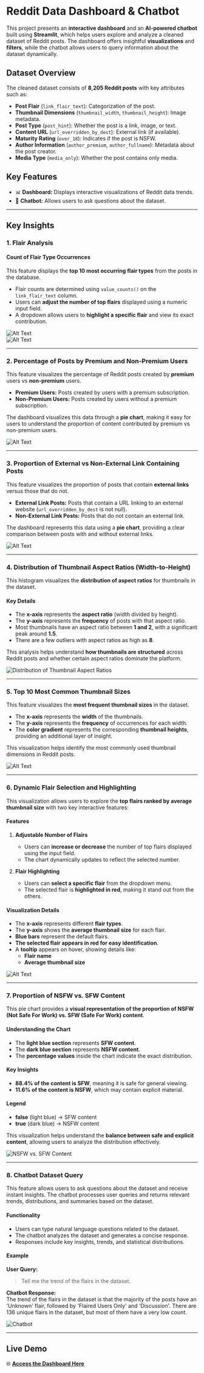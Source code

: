 # **Reddit Data Dashboard & Chatbot**

This project presents an **interactive dashboard** and an **AI-powered chatbot** built using **Streamlit**, which helps users explore and analyze a cleaned dataset of Reddit posts. The dashboard offers insightful **visualizations** and **filters**, while the chatbot allows users to query information about the dataset dynamically.

## **Dataset Overview**
The cleaned dataset consists of **8,205 Reddit posts** with key attributes such as:
- **Post Flair** (`link_flair_text`): Categorization of the post.
- **Thumbnail Dimensions** (`thumbnail_width`, `thumbnail_height`): Image metadata.
- **Post Type** (`post_hint`): Whether the post is a link, image, or text.
- **Content URL** (`url_overridden_by_dest`): External link (if available).
- **Maturity Rating** (`over_18`): Indicates if the post is NSFW.
- **Author Information** (`author_premium`, `author_fullname`): Metadata about the post creator.
- **Media Type** (`media_only`): Whether the post contains only media.

## **Key Features**
- 📊 **Dashboard:** Displays interactive visualizations of Reddit data trends.
- 🤖 **Chatbot:** Allows users to ask questions about the dataset.

---

## **Key Insights**

### **1. Flair Analysis**
#### **Count of Flair Type Occurrences**
This feature displays the **top 10 most occurring flair types** from the posts in the database.
- Flair counts are determined using `value_counts()` on the `link_flair_text` column.
- Users can **adjust the number of top flairs** displayed using a numeric input field.
- A dropdown allows users to **highlight a specific flair** and view its exact contribution.

![Alt Text](first_1.png)  
![Alt Text](first_2.png)  

---

### **2. Percentage of Posts by Premium and Non-Premium Users**
This feature visualizes the percentage of Reddit posts created by **premium** users vs **non-premium** users.

- **Premium Users:** Posts created by users with a premium subscription.
- **Non-Premium Users:** Posts created by users without a premium subscription.

The dashboard visualizes this data through a **pie chart**, making it easy for users to understand the proportion of content contributed by premium vs non-premium users.

![Alt Text](second_feature.png)  

---

### **3. Proportion of External vs Non-External Link Containing Posts**
This feature visualizes the proportion of posts that contain **external links** versus those that do not.

- **External Link Posts:** Posts that contain a URL linking to an external website (`url_overridden_by_dest` is not null).
- **Non-External Link Posts:** Posts that do not contain an external link.

The dashboard represents this data using a **pie chart**, providing a clear comparison between posts with and without external links.

![Alt Text](3rd.png)  

---

### **4. Distribution of Thumbnail Aspect Ratios (Width-to-Height)**
This histogram visualizes the **distribution of aspect ratios** for thumbnails in the dataset.

#### **Key Details**
- The **x-axis** represents the **aspect ratio** (width divided by height).
- The **y-axis** represents the **frequency** of posts with that aspect ratio.
- Most thumbnails have an aspect ratio between **1 and 2**, with a significant peak around **1.5**.
- There are a few outliers with aspect ratios as high as **8**.

This analysis helps understand **how thumbnails are structured** across Reddit posts and whether certain aspect ratios dominate the platform.

![Distribution of Thumbnail Aspect Ratios](image.png)  

---

### **5. Top 10 Most Common Thumbnail Sizes**
This feature visualizes the **most frequent thumbnail sizes** in the dataset.

- The **x-axis** represents the **width** of the thumbnails.
- The **y-axis** represents the **frequency** of occurrences for each width.
- The **color gradient** represents the corresponding **thumbnail heights**, providing an additional layer of insight.

This visualization helps identify the most commonly used thumbnail dimensions in Reddit posts.

![Alt Text](4th.png)  

---

### **6. Dynamic Flair Selection and Highlighting**
This visualization allows users to explore the **top flairs ranked by average thumbnail size** with two key interactive features:

#### **Features**
1. **Adjustable Number of Flairs**
   - Users can **increase or decrease** the number of top flairs displayed using the input field.
   - The chart dynamically updates to reflect the selected number.

2. **Flair Highlighting**
   - Users can **select a specific flair** from the dropdown menu.
   - The selected flair is **highlighted in red**, making it stand out from the others.

#### **Visualization Details**
- The **x-axis** represents different **flair types**.
- The **y-axis** shows the **average thumbnail size** for each flair.
- **Blue bars** represent the default flairs.
- **The selected flair appears in red for easy identification**.
- A **tooltip** appears on hover, showing details like:
  - **Flair name**
  - **Average thumbnail size**

![Alt Text](5th.png)  

---

### **7. Proportion of NSFW vs. SFW Content**
This pie chart provides a **visual representation of the proportion of NSFW (Not Safe For Work) vs. SFW (Safe For Work) content**.

#### **Understanding the Chart**
- The **light blue section** represents **SFW content**.
- The **dark blue section** represents **NSFW content**.
- The **percentage values** inside the chart indicate the exact distribution.

#### **Key Insights**
- **88.4% of the content is SFW**, meaning it is safe for general viewing.
- **11.6% of the content is NSFW**, which may contain explicit material.

#### **Legend**
- **false** (light blue) → SFW content  
- **true** (dark blue) → NSFW content  

This visualization helps understand the **balance between safe and explicit content**, allowing users to analyze the distribution effectively.

![NSFW vs. SFW Content](6th.png)  

---

### **8. Chatbot Dataset Query**
This feature allows users to ask questions about the dataset and receive instant insights. The chatbot processes user queries and returns relevant trends, distributions, and summaries based on the dataset.

#### **Functionality**
- Users can type natural language questions related to the dataset.
- The chatbot analyzes the dataset and generates a concise response.
- Responses include key insights, trends, and statistical distributions.

#### **Example**
**User Query:**  
> Tell me the trend of the flairs in the dataset.

**Chatbot Response:**  
The trend of the flairs in the dataset is that the majority of the posts have an 'Unknown' flair, followed by 'Flaired Users Only' and 'Discussion'. There are 136 unique flairs in the dataset, but most of them have a very low count.

![Chatbot](7th.png)  

---

## **Live Demo**
🌐 **[Access the Dashboard Here](https://hetchaudhari123-research-engineering-intern-as-dashboard-vlc8yk.streamlit.app/)**  
